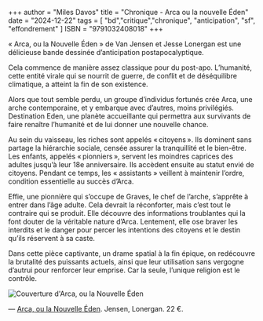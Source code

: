 +++
author = "Miles Davos"
title = "Chronique - Arca ou la nouvelle Éden"
date = "2024-12-22"
tags = [
    "bd","critique","chronique", "anticipation", "sf", "effondrement"
]
ISBN = "9791032408018"
+++

« Arca, ou la Nouvelle Éden » de Van Jensen et Jesse Lonergan est une délicieuse bande dessinée d’anticipation postapocalyptique.

Cela commence de manière assez classique pour du post-apo. L’humanité, cette entité virale qui se nourrit de guerre, de conflit et de déséquilibre climatique, a atteint la fin de son existence.

Alors que tout semble perdu, un groupe d’individus fortunés crée Arca, une arche contemporaine, et y embarque avec d’autres, moins privilégiés. Destination Eden, une planète accueillante qui permettra aux survivants de faire renaître l’humanité et de lui donner une nouvelle chance.

Au sein du vaisseau, les riches sont appelés « citoyens ». Ils dominent sans partage la hiérarchie sociale, censée assurer la tranquillité et le bien-être. Les enfants, appelés « pionniers », servent les moindres caprices des adultes jusqu’à leur 18e anniversaire. Ils accèdent ensuite au statut envié de citoyens. Pendant ce temps, les « assistants » veillent à maintenir l’ordre, condition essentielle au succès d’Arca.

Effie, une pionnière qui s’occupe de Graves, le chef de l’arche, s’apprête à entrer dans l’âge adulte. Cela devrait la réconforter, mais c’est tout le contraire qui se produit. Elle découvre des informations troublantes qui la font douter de la véritable nature d’Arca. Lentement, elle ose braver les interdits et le danger pour percer les intentions des citoyens et le destin qu’ils réservent à sa caste.

Dans cette pièce captivante, un drame spatial à la fin épique, on redécouvre la brutalité des puissants actuels, ainsi que leur utilisation sans vergogne d’autrui pour renforcer leur emprise. Car la seule, l’unique religion est le contrôle.

![Couverture d'Arca, ou la Nouvelle Éden](/images/arca-nouvelle_eden.jpeg)

—
[Arca, ou la Nouvelle Éden](https://www.lisez.com/ebook/arca-ou-la-nouvelle-eden/9791032408926). Jensen, Lonergan. 22 €.
